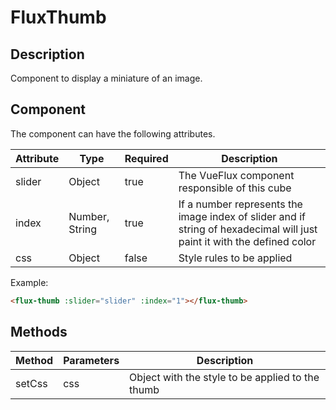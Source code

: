 ---
---

# FluxThumb

## Description

Component to display a miniature of an image.

## Component

The component can have the following attributes.

| Attribute | Type | Required | Description |
|-----------|------|----------|-------------|
| slider | Object | true | The VueFlux component responsible of this cube |
| index | Number, String | true | If a number represents the image index of slider and if string of hexadecimal will just paint it with the defined color |
| css | Object | false | Style rules to be applied |

Example:
``` html
<flux-thumb :slider="slider" :index="1"></flux-thumb>
```

## Methods

| Method | Parameters | Description |
|--------|------------|-------------|
| setCss | css | Object with the style to be applied to the thumb |
